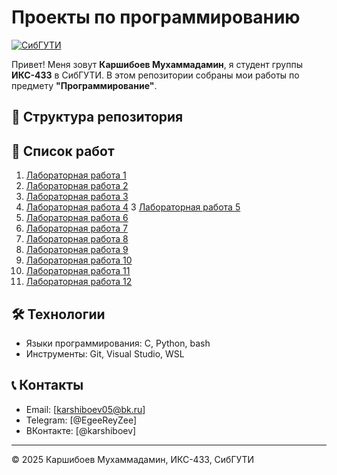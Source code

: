 # Проекты по программированию

[![СибГУТИ](https://img.shields.io/badge/СибГУТИ-ИКС--433-blue)](https://www.sibsutis.ru/)

Привет! Меня зовут **Каршибоев Мухаммадамин**, я студент группы **ИКС-433** в СибГУТИ. В этом репозитории собраны мои работы по предмету **"Программирование"**.

## 📂 Структура репозитория

## 📝 Список работ

1. [Лабораторная работа 1](sem1/laba1/)
2. [Лабораторная работа 2](sem1/laba2/)
3. [Лабораторная работа 3](sem1/laba3/)
4. [Лабораторная работа 4](sem1/laba4/)
3 [Лабораторная работа 5](sem1/laba5/)
3. [Лабораторная работа 6](sem1/laba6/)
3. [Лабораторная работа 7](sem1/laba7/)
3. [Лабораторная работа 8](lab8/)
3. [Лабораторная работа 9](lab9/)
3. [Лабораторная работа 10](lab10/)
3. [Лабораторная работа 11](lab11/)
3. [Лабораторная работа 12](lab12/)

## 🛠 Технологии

- Языки программирования: C, Python, bash
- Инструменты: Git, Visual Studio, WSL

## 📞 Контакты

- Email: [karshiboev05@bk.ru]
- Telegram: [@EgeeReyZee]
- ВКонтакте: [@karshiboev]

---

© 2025 Каршибоев Мухаммадамин, ИКС-433, СибГУТИ
